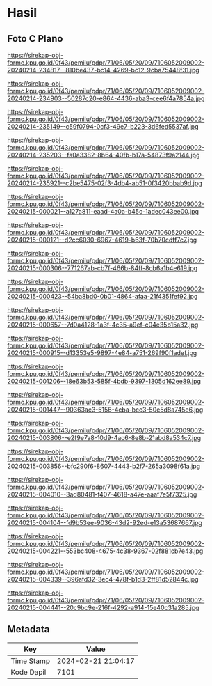 # Hasil

## Foto C Plano

https://sirekap-obj-formc.kpu.go.id/0f43/pemilu/pdpr/71/06/05/20/09/7106052009002-20240214-234817--810be437-bc14-4269-bc12-9cba75448f31.jpg

https://sirekap-obj-formc.kpu.go.id/0f43/pemilu/pdpr/71/06/05/20/09/7106052009002-20240214-234903--50287c20-e864-4436-aba3-cee6f4a7854a.jpg

https://sirekap-obj-formc.kpu.go.id/0f43/pemilu/pdpr/71/06/05/20/09/7106052009002-20240214-235149--c59f0794-0cf3-49e7-b223-3d6fed5537af.jpg

https://sirekap-obj-formc.kpu.go.id/0f43/pemilu/pdpr/71/06/05/20/09/7106052009002-20240214-235203--fa0a3382-8b64-40fb-b17a-54873f9a2144.jpg

https://sirekap-obj-formc.kpu.go.id/0f43/pemilu/pdpr/71/06/05/20/09/7106052009002-20240214-235921--c2be5475-02f3-4db4-ab51-0f3420bbab9d.jpg

https://sirekap-obj-formc.kpu.go.id/0f43/pemilu/pdpr/71/06/05/20/09/7106052009002-20240215-000021--a127a811-eaad-4a0a-b45c-1adec043ee00.jpg

https://sirekap-obj-formc.kpu.go.id/0f43/pemilu/pdpr/71/06/05/20/09/7106052009002-20240215-000121--d2cc6030-6967-4619-b63f-70b70cdff7c7.jpg

https://sirekap-obj-formc.kpu.go.id/0f43/pemilu/pdpr/71/06/05/20/09/7106052009002-20240215-000306--771267ab-cb7f-466b-84ff-8cb6a1b4e619.jpg

https://sirekap-obj-formc.kpu.go.id/0f43/pemilu/pdpr/71/06/05/20/09/7106052009002-20240215-000423--54ba8bd0-0b01-4864-afaa-21f4351fef92.jpg

https://sirekap-obj-formc.kpu.go.id/0f43/pemilu/pdpr/71/06/05/20/09/7106052009002-20240215-000657--7d0a4128-1a3f-4c35-a9ef-c04e35b15a32.jpg

https://sirekap-obj-formc.kpu.go.id/0f43/pemilu/pdpr/71/06/05/20/09/7106052009002-20240215-000915--d13353e5-9897-4e84-a751-269f90f1adef.jpg

https://sirekap-obj-formc.kpu.go.id/0f43/pemilu/pdpr/71/06/05/20/09/7106052009002-20240215-001206--18e63b53-585f-4bdb-9397-1305d162ee89.jpg

https://sirekap-obj-formc.kpu.go.id/0f43/pemilu/pdpr/71/06/05/20/09/7106052009002-20240215-001447--90363ac3-5156-4cba-bcc3-50e5d8a745e6.jpg

https://sirekap-obj-formc.kpu.go.id/0f43/pemilu/pdpr/71/06/05/20/09/7106052009002-20240215-003806--e2f9e7a8-10d9-4ac6-8e8b-21abd8a534c7.jpg

https://sirekap-obj-formc.kpu.go.id/0f43/pemilu/pdpr/71/06/05/20/09/7106052009002-20240215-003856--bfc290f6-8607-4443-b2f7-265a3098f61a.jpg

https://sirekap-obj-formc.kpu.go.id/0f43/pemilu/pdpr/71/06/05/20/09/7106052009002-20240215-004010--3ad80481-f407-4618-a47e-aaaf7e5f7325.jpg

https://sirekap-obj-formc.kpu.go.id/0f43/pemilu/pdpr/71/06/05/20/09/7106052009002-20240215-004104--fd9b53ee-9036-43d2-92ed-e13a53687667.jpg

https://sirekap-obj-formc.kpu.go.id/0f43/pemilu/pdpr/71/06/05/20/09/7106052009002-20240215-004221--553bc408-4675-4c38-9367-02f881cb7e43.jpg

https://sirekap-obj-formc.kpu.go.id/0f43/pemilu/pdpr/71/06/05/20/09/7106052009002-20240215-004339--396afd32-3ec4-478f-b1d3-2ff81d52844c.jpg

https://sirekap-obj-formc.kpu.go.id/0f43/pemilu/pdpr/71/06/05/20/09/7106052009002-20240215-004441--20c9bc9e-216f-4292-a914-15e40c31a285.jpg


## Metadata

| Key        | Value               |
| ---------- | ------------------- |
| Time Stamp | 2024-02-21 21:04:17 |
| Kode Dapil | 7101                |



